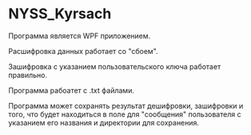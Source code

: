 # NYSS_Kyrsach

Программа является WPF приложением.

Расшифровка данных работает со "сбоем".

Зашифровка с указанием пользовательского ключа работает правильно.

Программа рабоатет с .txt файлами.

Программа может сохранять результат дешифровки, зашифровки и того, что будет находиться в поле для "сообщения" пользователя  с указанием его названия и директории для сохранения.

